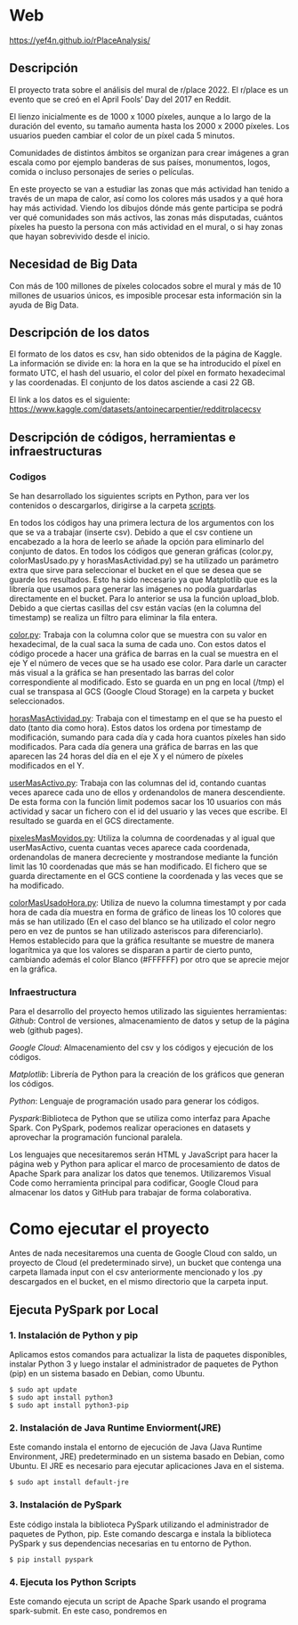
# Web
https://yef4n.github.io/rPlaceAnalysis/

## Descripción
El proyecto trata sobre el análisis del mural de r/place 2022. El r/place es un evento que se creó en el April Fools’ Day del 2017 en Reddit.

El lienzo inicialmente es de 1000 x 1000 píxeles, aunque a lo largo de la duración del evento, su tamaño aumenta hasta los 2000 x 2000 píxeles. Los usuarios pueden cambiar el color de un píxel cada 5 minutos.

Comunidades de distintos ámbitos se organizan para crear imágenes a gran escala como por ejemplo banderas de sus países, monumentos, logos, comida o incluso personajes de series o películas.

En este proyecto se van a estudiar las zonas que más actividad han tenido a través de un mapa de calor, así como los colores más usados y a qué hora hay más actividad. Viendo los dibujos dónde más gente participa se podrá ver qué comunidades son más activos, las zonas más disputadas, cuántos píxeles ha puesto la persona con más actividad en el mural, o si hay zonas que hayan sobrevivido desde el inicio.

## Necesidad de Big Data
Con más de 100 millones de píxeles colocados sobre el mural y más de 10 millones de usuarios únicos, es imposible procesar esta información sin la ayuda de Big Data.

## Descripción de los datos
El formato de los datos es csv, han sido obtenidos de la página de Kaggle. La información se divide en: la hora en la que se ha introducido el píxel en formato UTC, el hash del usuario, el color del píxel en formato hexadecimal y las coordenadas. El conjunto de los datos asciende a casi 22 GB.

El link a los datos es el siguiente: https://www.kaggle.com/datasets/antoinecarpentier/redditrplacecsv

## Descripción de códigos, herramientas e infraestructuras

### Codigos
Se han desarrollado los siguientes scripts en Python, para ver los contenidos o descargarlos, dirigirse a la carpeta [scripts](/scripts).

En todos los códigos hay una primera lectura de los argumentos con los que se va a trabajar (inserte csv). Debido a que el csv contiene un encabezado a la hora de leerlo se añade la opción para eliminarlo del conjunto de datos.
En todos los códigos que generan gráficas (color.py, colorMasUsado.py y  horasMasActividad.py) se ha utilizado un parámetro extra que sirve para seleccionar el bucket en el que se desea que se guarde los resultados. Esto ha sido necesario ya que Matplotlib que es la librería que usamos para generar las imágenes no podía guardarlas directamente en el bucket. Para lo anterior se usa la función upload_blob.
Debido a que ciertas casillas del csv están vacías (en la columna del timestamp) se realiza un filtro para eliminar la fila entera.

[color.py](/scripts/color.py): Trabaja con la columna color que se muestra con su valor en hexadecimal, de la cual saca la suma de cada uno. Con estos datos el código procede a hacer una gráfica de barras en la cual se muestra en el eje Y el número de veces que se ha usado ese color. Para darle un caracter más visual a la gráfica se han presentado las barras del color correspondiente al modificado. Esto se guarda en un png en local (/tmp) el cual se transpasa al GCS (Google Cloud Storage) en la carpeta y bucket seleccionados.

[horasMasActividad.py](scripts/horasMasActividad.py): Trabaja con el timestamp en el que se ha puesto el dato (tanto dia como hora). Estos datos los ordena por timestamp de modificación, sumando para cada día y cada hora cuantos píxeles han sido modificados. Para cada día genera una gráfica de barras en las que aparecen las 24 horas del día en el eje X y el número de píxeles modificados en el Y.

[userMasActivo.py](scripts/userMasActivo.py): Trabaja con las columnas del id, contando cuantas veces aparece cada uno de ellos y ordenandolos de manera descendiente. De esta forma con la función limit podemos sacar los 10 usuarios con más actividad y sacar un fichero con el id del usuario y las veces que escribe. El resultado se guarda en el GCS directamente.

[pixelesMasMovidos.py](scripts/pixelesMasMovidos.py): Utiliza la columna de coordenadas y al igual que userMasActivo, cuenta cuantas veces aparece cada coordenada, ordenandolas de manera decreciente y mostrandose mediante la función limit las 10 coordenadas que más se han modificado. El fichero que se guarda directamente en el GCS contiene la coordenada y las veces que se ha modificado.

[colorMasUsadoHora.py](scripts/colorMasUsadoHora.py): Utiliza de nuevo la columna timestampt y por cada hora de cada día muestra en forma de gráfico de lineas los 10 colores que más se han utilizado (En el caso del blanco se ha utilizado el color negro pero en vez de puntos se han utilizado asteriscos para diferenciarlo). Hemos establecido para que la gráfica resultante se muestre de manera logarítmica ya que los valores se disparan a partir de cierto punto, cambiando además el color Blanco (#FFFFFF) por otro que se aprecie mejor en la gráfica.

### Infraestructura
Para el desarrollo del proyecto hemos utilizado las siguientes herramientas:
_Github_: Control de versiones, almacenamiento de datos y setup de la página web (github pages).

_Google Cloud_: Almacenamiento del csv y los códigos y ejecución de los códigos.

_Matplotlib_: Librería de Python para la creación de los gráficos que generan los códigos.

_Python_: Lenguaje de programación usado para generar los códigos.

_Pyspark_:Biblioteca de Python que se utiliza como interfaz para Apache Spark. Con PySpark, podemos realizar operaciones en datasets y aprovechar la programación funcional paralela.

Los lenguajes que necesitaremos serán HTML y JavaScript para hacer la página web y Python para aplicar el marco de procesamiento de datos de Apache Spark para analizar los datos que tenemos.
Utilizaremos Visual Code como herramienta principal para codificar, Google Cloud para almacenar los datos y GitHub para trabajar de forma colaborativa.
# Como ejecutar el proyecto
Antes de nada necesitaremos una cuenta de Google Cloud con saldo, un proyecto de Cloud (el predeterminado sirve), un bucket que contenga una carpeta llamada input con el csv anteriormente mencionado y los .py descargados en el bucket, en el mismo directorio que la carpeta input.

## Ejecuta PySpark por  Local
### 1. Instalación de Python y pip
Aplicamos estos comandos para actualizar la lista de paquetes disponibles, instalar Python 3 y luego instalar el administrador de paquetes de Python (pip) en un sistema basado en Debian, como Ubuntu.


```
$ sudo apt update
$ sudo apt install python3
$ sudo apt install python3-pip
```
### 2. Instalación de Java Runtime Enviorment(JRE)
Este comando instala el entorno de ejecución de Java (Java Runtime Environment, JRE) predeterminado en un sistema basado en Debian, como Ubuntu. El JRE es necesario para ejecutar aplicaciones Java en el sistema.

```$ sudo apt install default-jre```
### 3. Instalación de PySpark
Este código instala la biblioteca PySpark utilizando el administrador de paquetes de Python, pip. Este comando descarga e instala la biblioteca PySpark y sus dependencias necesarias en tu entorno de Python.

```$ pip install pyspark```
### 4. Ejecuta los Python Scripts
Este comando ejecuta un script de Apache Spark usando el programa spark-submit. En este caso, pondremos en <script>  el nombre del script de Spark que deseas ejecutar.

```$ spark-submit <script>```
## Ejecuta PySpark por Cloud
Este comando crea un clúster de Google Cloud Dataproc en la región "europe-west6" con un nodo maestro y nodos de trabajo, y establece el tamaño de los discos de arranque tanto para el nodo maestro como para los nodos de trabajo en 50 GB.

```
$ gcloud dataproc clusters create example-cluster --region europe-west6 --enable-component-gateway --master-boot-disk-size 50GB --worker-boot-disk-size 50GB
```
A continuación, ejecutamos el siguiente comando para establecer BUCKET como el bucket que creamos con anterioridad,

```$ BUCKET=gs://<your bucket name> ```

Y ahora, para ejecutar cada uno de los códigos tendríamos que realizar lo siguiente (Nos liamos un poco con los códigos debido a que _Matplotlib_ no podía guardar directamente las gráficas en el bucket):
Los tres primeros al generar gráficas con _Matplotlib_ necesitamos pasarle como parámetro el ID del bucket donde queremos que lo guarde.

Ejecutar color.py:  ```spark-submit <numero workers> <numero ejecutores> $BUCKET/color.py $BUCKET/input <nombre archivo salida> <ID bucket>```

Ejecutar colorMasUsadoHora.py: ```spark-submit <numero workers> <numero ejecutores> $BUCKET/colorMasUsadoHora.py $BUCKET/input $BUCKET/<nombre archivo salida> <ID bucket>```

Ejecutar horasMasActividad.py: ```spark-submit <numero workers> <numero ejecutores> $BUCKET/horasMasActividad.py $BUCKET/input $BUCKET/<nombre archivo salida> <ID bucket>```

Los últimos dos códigos generan un txt que será procesado para mostrar una tabla con los valores.

Ejecutar pixelesMasMovidos.py: ```spark-submit <numero workers> <numero ejecutores> $BUCKET/pixelesMasMovidos.py $BUCKET/input $BUCKET/<nombre archivo salida>```

Ejecutar userMasActivo.py: ```spark-submit  <numero workers> <numero ejecutores> $BUCKET/userMasActivo.py $BUCKET/input $BUCKET/<nombre archivo salida>```

# Comparaciones de tiempos

![Gráficas_tiempos](https://github.com/YeF4n/rPlaceAnalysis/assets/100349938/43e63a15-7eb1-41d5-beab-85e8d4aee1ed)

Los speed-up han sido los siguientes:
[color.py](/scripts/color.py): 

[horasMasActividad.py](scripts/horasMasActividad.py): 

[userMasActivo.py](scripts/userMasActivo.py): 

[pixelesMasMovidos.py](scripts/pixelesMasMovidos.py): 

[colorMasUsadoHora.py](scripts/colorMasUsadoHora.py): 
